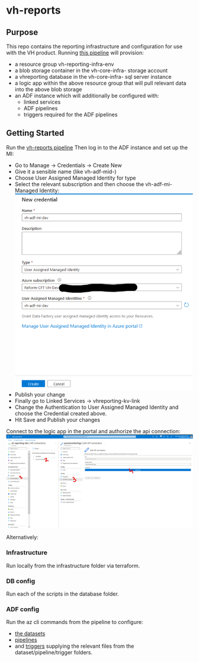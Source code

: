 # vh-reports
## Purpose

This repo contains the reporting infrastructure and configuration for use with the VH product. 
Running [this pipeline](https://hmctsreform.visualstudio.com/VirtualHearings/_build?definitionId=214) will provision:
* a resource group vh-reporting-infra-env
* a blob storage container in the vh-core-infra-<env> storage account
* a vhreporting database in the vh-core-infra-<env> sql server instance
* a logic app within the above resource group that will pull relevant data into the above blob storage
* an ADF instance which will additionally be configured with:
    * linked services
    * ADF pipelines 
    * triggers required for the ADF pipelines

## Getting Started
Run the [vh-reports pipeline](https://hmctsreform.visualstudio.com/VirtualHearings/_build?definitionId=214)
Then log in to the ADF instance and set up the MI:
* Go to Manage -> Credentials -> Create New
* Give it a sensible name (like vh-adf-mid-<env>)
* Choose User Assigned Managed Identity for type
* Select the relevant subscription and then choose the vh-adf-mi-<env> Managed Identity:
![Alt text](images/ADF_Credentials.png?raw=true "Logic App Authorize API")
* Publish your change
* Finally go to Linked Services -> vhreporting-kv-link
* Change the Authentication to User Assigned Managed Identity and choose the Credential created above.
* Hit Save and Publish your changes 

Connect to the logic app in the portal and authorize the api connection:
![Alt text](images/logic_app_auth.png?raw=true "Logic App Authorize API")

Alternatively:

### Infrastructure 
Run locally from the infrastructure folder via terraform.
### DB config
Run each of the scripts in the database folder.
### ADF config
Run the az cli commands from the pipeline to configure: 
* [the datasets](https://github.com/hmcts/vh-reports/blob/b34d41f746aa03baec6073306779a9e7e600de6f/azure-pipelines.yml#L119)
* [pipelines](https://github.com/hmcts/vh-reports/blob/b34d41f746aa03baec6073306779a9e7e600de6f/azure-pipelines.yml#L134)
* and [triggers](https://github.com/hmcts/vh-reports/blob/f11a7fa9c72a1852d7ebf4c44a9aa3d8a47b69e8/azure-pipelines.yml#L149)
supplying the relevant files from the dataset/pipeline/trigger folders.





